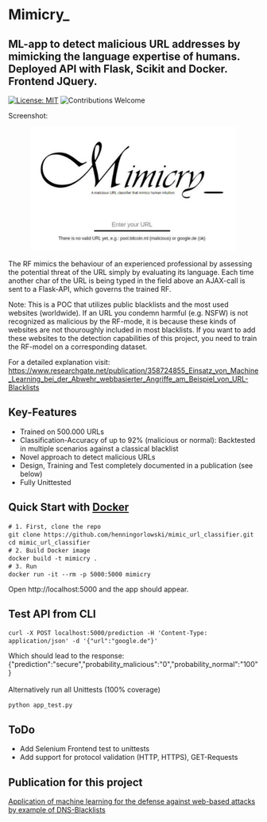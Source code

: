 # Mimicry_
## ML-app to detect malicious URL addresses by mimicking the language expertise of humans. Deployed API with Flask, Scikit and Docker. Frontend JQuery.
[![License: MIT](https://img.shields.io/badge/License-MIT-yellow.svg)](https://opensource.org/licenses/MIT)
![Contributions Welcome](https://img.shields.io/badge/contributions-welcome-brightgreen.svg?style=flat)

Screenshot:
<p align="center">
  <img src="https://github.com/henningorlowski/mimic_url_classifier/blob/main//static/images/screenshot1.jpeg" style="height:250px;">
</p>

The RF mimics the behaviour of an experienced professional by assessing the potential threat of the URL simply by evaluating its language. Each time another char of the URL is being typed in the field above an AJAX-call is sent to a Flask-API, which governs the trained RF.

Note: This is a POC that utilizes public blacklists and the most used websites (worldwide). If an URL you condemn harmful (e.g. NSFW) is not recognized as malicious by the RF-mode, it is because these kinds of websites are not thouroughly included in most blacklists. If you want to add these websites to the detection capabilities of this project, you need to train the RF-model on a corresponding dataset.

For a detailed explanation visit: https://www.researchgate.net/publication/358724855_Einsatz_von_Machine_Learning_bei_der_Abwehr_webbasierter_Angriffe_am_Beispiel_von_URL-Blacklists

## Key-Features
- Trained on 500.000 URLs
- Classification-Accuracy of up to 92% (malicious or normal): Backtested in multiple scenarios against a classical blacklist
- Novel approach to detect malicious URLs
- Design, Training and Test completely documented in a publication (see below)
- Fully Unittested

## Quick Start with **[Docker](https://www.docker.com)**

```shell
# 1. First, clone the repo
git clone https://github.com/henningorlowski/mimic_url_classifier.git
cd mimic_url_classifier
# 2. Build Docker image
docker build -t mimicry .
# 3. Run
docker run -it --rm -p 5000:5000 mimicry
```
Open http://localhost:5000 and the app should appear.


## Test API from CLI
```shell
curl -X POST localhost:5000/prediction -H 'Content-Type: application/json' -d '{"url":"google.de"}'
```
Which should lead to the response:
{"prediction":"secure","probability_malicious":"0","probability_normal":"100"}
<br /><br />
Alternatively run all Unittests (100% coverage)
```shell
python app_test.py
```


## ToDo
- Add Selenium Frontend test to unittests
- Add support for protocol validation (HTTP, HTTPS), GET-Requests

## Publication for this project

[Application of machine learning for the defense against web-based attacks by example of DNS-Blacklists](https://www.researchgate.net/publication/358724855_Einsatz_von_Machine_Learning_bei_der_Abwehr_webbasierter_Angriffe_am_Beispiel_von_URL-Blacklists)

